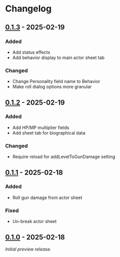 # Changelog

<!-- markdownlint-disable MD024 -->

## [0.1.3] - 2025-02-19

### Added

- Add status effects
- Add behavior display to main actor sheet tab

### Changed

- Change Personality field name to Behavior
- Make roll dialog options more granular

## [0.1.2] - 2025-02-19

### Added

- Add HP/MP multiplier fields
- Add sheet tab for biographical data

### Changed

- Require reload for addLevelToGunDamage setting

## [0.1.1] - 2025-02-18

### Added

- Roll gun damage from actor sheet

### Fixed

- Un-break actor sheet

## [0.1.0] - 2025-02-18

_Initial preview release._

[0.1.3]: https://github.com/NekohimeMusou/smt-tc/releases/tag/v0.1.3
[0.1.2]: https://github.com/NekohimeMusou/smt-tc/releases/tag/v0.1.2
[0.1.1]: https://github.com/NekohimeMusou/smt-tc/releases/tag/v0.1.1
[0.1.0]: https://github.com/NekohimeMusou/smt-tc/releases/tag/v0.1.0
